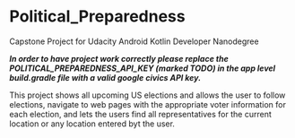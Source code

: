 # Political_Preparedness
Capstone Project for Udacity Android Kotlin Developer Nanodegree


***In order to have project work correctly please replace the POLITICAL_PREPAREDNESS_API_KEY (marked TODO) 
in the app level build.gradle file with a valid google civics API key.***

This project shows all upcoming US elections and allows the user to follow elections, navigate to web pages with 
the appropriate voter information for each election, and lets the users find all representatives for the current 
location or any location entered byt the user.
